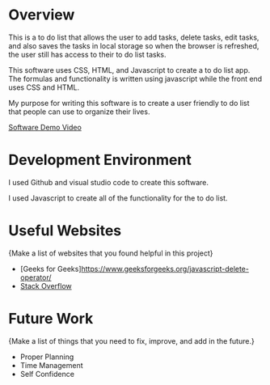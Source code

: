 # Overview

This is a to do list that allows the user to add tasks, delete tasks, edit tasks, and also saves the tasks in local storage so when the browser is refreshed, the user still has access to their to do list tasks.

This software uses CSS, HTML, and Javascript to create a to do list app. The formulas and functionality is written using javascript while the front end uses CSS and HTML.

My purpose for writing this software is to create a user friendly to do list that people can use to organize their lives.

[Software Demo Video](http://youtube.link.goes.here)

# Development Environment

I used Github and visual studio code to create this software.

I used Javascript to create all of the functionality for the to do list.

# Useful Websites

{Make a list of websites that you found helpful in this project}

- [Geeks for Geeks]https://www.geeksforgeeks.org/javascript-delete-operator/
- [Stack Overflow](https://stackoverflow.com/questions/44160777/javascript-creating-a-function-to-edit-list-items)

# Future Work

{Make a list of things that you need to fix, improve, and add in the future.}

- Proper Planning
- Time Management
- Self Confidence
